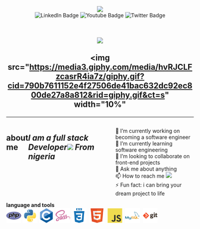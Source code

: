 <p align="left">
<div id="header" align="center">
<img align="center" width="400px" src="https://media1.giphy.com/media/fvx95jkua5th3YeThr/giphy.gif?cid=ecf05e471g6umypl8n0f6yz52tpba10dp97pjxkn3htx1vrc&rid=giphy.gif&ct=s">
</div>
<div id="badges" align="center">
  <img src="https://img.shields.io/badge/LinkedIn-blue?style=for-the-badge&logo=linkedin&logoColor=white" alt="LinkedIn Badge"/>
  <img src="https://img.shields.io/badge/YouTube-red?style=for-the-badge&logo=youtube&logoColor=white" alt="Youtube Badge"/>
  <img src="https://img.shields.io/badge/Twitter-blue?style=for-the-badge&logo=twitter&logoColor=white" alt="Twitter Badge"/>
</div>
<div align="center">
<img src="https://komarev.com/ghpvc/?username=your-github-username&style=flat-square&color=blue" alt="" />
</div>

<h2 align="center"> 
  <p align="center">
  <img src="https://readme-typing-svg.demolab.com/?lines=WELCOME+TO+MY+GITHUB+PROFILE!;I'M+Olaniyan+Pelumi+Isreal!;Upcoming+Software+Engineer!&font=Fira%20Code&center=true&width=580&height=80&duration=5000&pause=1000">
</p>

<img src="https://media3.giphy.com/media/hvRJCLFzcasrR4ia7z/giphy.gif?cid=790b7611152e4f27506de41bac632dc92ec800de27a8a812&rid=giphy.gif&ct=s" width="10%"
></h2>
<!--
second giff-->

<hr>

<!--
**olaniyanp11/olaniyanp11** is a ✨ _special_ ✨ repository because its `README.md` (this file) appears on your GitHub profile.-->
<span style="display:flex">
<h2>about me</h2> 
<h2><i>I am a full stack Developer<img width="30px"src="https://media.istockphoto.com/id/1127371716/vector/nigeria-contour-country-flag-vector-flat-icon.jpg?s=612x612&w=0&k=20&c=3pKcawPsc1GyQpTFfo-kGV2d5Z-mPwLHFZkJ_j5ETjs="> From nigeria</i></h2> 

 🔭 I’m currently working on becoming a software engineer<br>
 🌱 I’m currently learning software engineering<br>
 👯 I’m looking to collaborate on front-end projects<br>
 💬 Ask me about anything <br>
 📫 How to reach me <img  href="http://wa.me/+2349039449932" src="https://www.shutterstock.com/image-vector/green-button-phone-bubble-chat-260nw-1136309198.jpg" width="30px"><br>
 ⚡ Fun fact: i can bring your dream project to life <br>
 <hr>
  </span>
 <b>
language and tools</b>

<div><img src="https://github.com/devicons/devicon/blob/master/icons/php/php-original.svg"width="40" height="40" title="php programming language"/>
  <img src="https://github.com/devicons/devicon/blob/master/icons/python/python-original.svg"width="40" height="40" title="python programming language"/>
  <img src="https://github.com/devicons/devicon/blob/master/icons/c/c-original.svg"width="40" height="40" title="c programming language"/>
<img src="https://github.com/devicons/devicon/blob/master/icons/sass/sass-original.svg"width="40" height="40"title="sass"/>
  <img src="https://github.com/devicons/devicon/blob/master/icons/css3/css3-plain-wordmark.svg"  title="CSS3" alt="CSS" width="40" height="40"/>&nbsp;
  <img src="https://github.com/devicons/devicon/blob/master/icons/html5/html5-original.svg" title="HTML5" alt="HTML" width="40" height="40"/>&nbsp;
  <img src="https://github.com/devicons/devicon/blob/master/icons/javascript/javascript-original.svg" title="JavaScript" alt="JavaScript" width="40" height="40"/>&nbsp;
  <img src="https://github.com/devicons/devicon/blob/master/icons/mysql/mysql-original-wordmark.svg" title="MySQL"  alt="MySQL" width="40" height="40"/>&nbsp;
  <img src="https://github.com/devicons/devicon/blob/master/icons/git/git-original-wordmark.svg" title="Git" **alt="Git" width="40" height="40"/>
</div>

 <!--
-->

